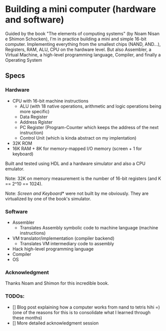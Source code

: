 # Building a mini computer (hardware and software)
Guided by the book "The elements of computing systems" (by Noam Nisan e Shimon Schocken), 
I'm in practice building a mini and simple 16-bit computer. Implementing everything from
the smallest chips (NAND, AND...), Registers, RAM, ALU, CPU on the hardware level. 
But also Assembler, a Virtual Machine, a high-level programming language, Compiler, and finally
a Operating System

## Specs

### Hardware
* CPU with 16-bit machine instructions
    * ALU (with 18 native operations, arithmetic and logic operations being more specific)
    * Data Register
    * Address Rgister
    * PC Register (Program-Counter which keeps the address of the next instruction)
    * Control Unit (which is kinda abstract on my implentation)
* 32K ROM 
* 16K RAM + 8K for memory-mapped I/O memory (screen + 1 for keyboard)

Built and tested using HDL and a hardware simulator and also a CPU emulator.

Note: 32K on memory measurement is the number of 16-bit registers (and K == 2^10 == 1024).

Note: *Screen and Keyboard** were not built by me obviously. They are virtualized by one of the book's simulator.

### Software
* Assembler
    * Translates Assembly symbolic code to machine language (machine instructions)
* VM translator/implementation (compiler backend)
    * Translates VM intermediary code to assembly
* Hack high-level programming language
* Compiler
* OS

### Acknowledgment
Thanks Noam and Shimon for this incredible book.

### TODOs:
- [] Blog post explaining how a computer works from nand to tetris hihi =) (one of the reasons for this is to consolidate 
what I learned through these months)
- [] More detailed acknowledgment session 
